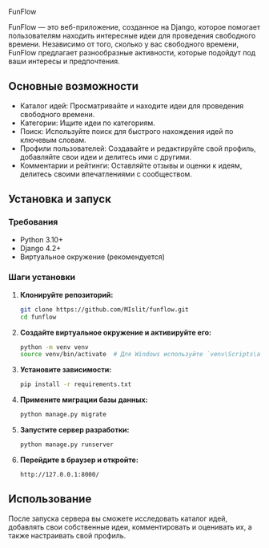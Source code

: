 FunFlow

FunFlow — это веб-приложение, созданное на Django, которое помогает пользователям находить интересные идеи для проведения свободного времени. 
Независимо от того, сколько у вас свободного времени, FunFlow предлагает разнообразные активности, которые подойдут под ваши интересы и предпочтения.

## Основные возможности

- Каталог идей: Просматривайте и находите идеи для проведения свободного времени.
- Категории: Ищите идеи по категориям.
- Поиск: Используйте поиск для быстрого нахождения идей по ключевым словам.
- Профили пользователей: Создавайте и редактируйте свой профиль, добавляйте свои идеи и делитесь ими с другими.
- Комментарии и рейтинги: Оставляйте отзывы и оценки к идеям, делитесь своими впечатлениями с сообществом.

## Установка и запуск

### Требования

- Python 3.10+
- Django 4.2+
- Виртуальное окружение (рекомендуется)

### Шаги установки

1. **Клонируйте репозиторий:**
    ```bash
    git clone https://github.com/MIslit/funflow.git
    cd funflow
    ```
2. **Создайте виртуальное окружение и активируйте его:**
    ```bash
    python -m venv venv
    source venv/bin/activate  # Для Windows используйте `venv\Scripts\activate`
    ```
3. **Установите зависимости:**
    ```bash
    pip install -r requirements.txt
    ```
4. **Примените миграции базы данных:**
    ```bash
    python manage.py migrate
    ```

5. **Запустите сервер разработки:**

    ```bash
    python manage.py runserver
    ```
6. **Перейдите в браузер и откройте:**
    ```
    http://127.0.0.1:8000/
    ```
    
## Использование
После запуска сервера вы сможете исследовать каталог идей, добавлять свои собственные идеи, комментировать и оценивать их, а также настраивать свой профиль. 

